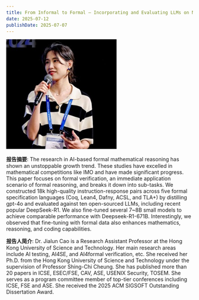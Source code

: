 ```yaml
---
title: From Informal to Formal – Incorporating and Evaluating LLMs on Natural Language Description to Verifiable Formal Proofs
date: 2025-07-12
publishDate: 2025-07-07
---
```


![photo](photo.png)

**报告摘要**: The research in AI-based formal mathematical reasoning has shown an unstoppable growth trend. These studies have excelled in mathematical competitions like IMO and have made significant progress. This paper focuses on formal verification, an immediate application scenario of formal reasoning, and breaks it down into sub-tasks. We constructed 18k high-quality instruction-response pairs across five formal specification languages (Coq, Lean4, Dafny, ACSL, and TLA+) by distilling gpt-4o and evaluated against ten open-sourced LLMs, including recent popular DeepSeek-R1. We also fine-tuned several 7~8B small models to achieve comparable performance with Deepseek-R1-671B. Interestingly, we observed that fine-tuning with formal data also enhances mathematics, reasoning, and coding capabilities.

**报告人简介**: Dr. Jialun Cao is a Research Assistant Professor at the Hong Kong University of Science and Technology. Her main research areas include AI testing, AI4SE, and AI4formal verification, etc. She received her Ph.D. from the Hong Kong University of Science and Technology under the supervision of Professor Shing-Chi Cheung. She has published more than 20 papers in ICSE, ESEC/FSE, CAV, ASE, USENIX Security, TOSEM. She serves as a program committee member of top-tier conferences including ICSE, FSE and ASE. She received the 2025 ACM SIGSOFT Outstanding Dissertation Award.

<!--more-->